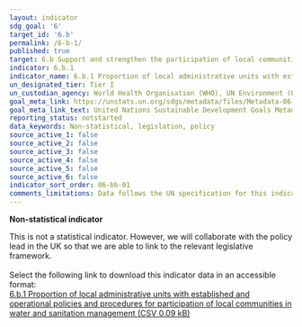 ```yaml
---
layout: indicator
sdg_goal: '6'
target_id: '6.b'
permalink: /6-b-1/
published: true
target: 6.b Support and strengthen the participation of local communities in improving water and sanitation management
indicator: 6.b.1
indicator_name: 6.b.1 Proportion of local administrative units with established and operational policies and procedures for participation of local communities in water and sanitation management
un_designated_tier: Tier I
un_custodian_agency: World Health Organisation (WHO), UN Environment (UNEP), Organisation for Economic Co-operation and Development (OECD)
goal_meta_link: https://unstats.un.org/sdgs/metadata/files/Metadata-06-0B-01.pdf
goal_meta_link_text: United Nations Sustainable Development Goals Metadata (PDF 395 KB)
reporting_status: notstarted
data_keywords: Non-statistical, legislation, policy
source_active_1: false
source_active_2: false
source_active_3: false
source_active_4: false
source_active_5: false
source_active_6: false
indicator_sort_order: 06-bb-01
comments_limitations: Data follows the UN specification for this indicator. 
---
```

**Non-statistical indicator**

This is not a statistical indicator. However, we will collaborate with the policy lead in the UK so that we are able to link to the relevant legislative framework.<br><br> Select the following link to download this indicator data in an accessible format:<br>[6.b.1 Proportion of local administrative units with established and operational policies and procedures for participation of local communities in water and sanitation management (CSV 0.09 kB)](https://sustainabledevelopment-uk.github.io/sdg-data/data/6-b-1.csv)